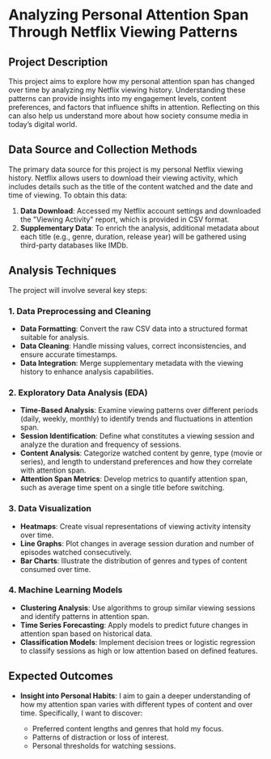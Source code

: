 # Analyzing Personal Attention Span Through Netflix Viewing Patterns

## Project Description

This project aims to explore how my personal attention span has changed over time by analyzing my Netflix viewing history. Understanding these patterns can provide insights into my engagement levels, content preferences, and factors that influence shifts in attention. Reflecting on this can also help us understand more about how society consume media in today’s digital world.

## Data Source and Collection Methods

The primary data source for this project is my personal Netflix viewing history. Netflix allows users to download their viewing activity, which includes details such as the title of the content watched and the date and time of viewing. To obtain this data:

1. **Data Download**: Accessed my Netflix account settings and downloaded the "Viewing Activity" report, which is provided in CSV format.
2. **Supplementary Data**: To enrich the analysis, additional metadata about each title (e.g., genre, duration, release year) will be gathered using third-party databases like IMDb.
   

## Analysis Techniques

The project will involve several key steps:

### 1. Data Preprocessing and Cleaning

- **Data Formatting**: Convert the raw CSV data into a structured format suitable for analysis.
- **Data Cleaning**: Handle missing values, correct inconsistencies, and ensure accurate timestamps.
- **Data Integration**: Merge supplementary metadata with the viewing history to enhance analysis capabilities.

### 2. Exploratory Data Analysis (EDA)

- **Time-Based Analysis**: Examine viewing patterns over different periods (daily, weekly, monthly) to identify trends and fluctuations in attention span.
- **Session Identification**: Define what constitutes a viewing session and analyze the duration and frequency of sessions.
- **Content Analysis**: Categorize watched content by genre, type (movie or series), and length to understand preferences and how they correlate with attention span.
- **Attention Span Metrics**: Develop metrics to quantify attention span, such as average time spent on a single title before switching.

### 3. Data Visualization

- **Heatmaps**: Create visual representations of viewing activity intensity over time.
- **Line Graphs**: Plot changes in average session duration and number of episodes watched consecutively.
- **Bar Charts**: Illustrate the distribution of genres and types of content consumed over time.

### 4. Machine Learning Models

- **Clustering Analysis**: Use algorithms to group similar viewing sessions and identify patterns in attention span.
- **Time Series Forecasting**: Apply models to predict future changes in attention span based on historical data.
- **Classification Models**: Implement decision trees or logistic regression to classify sessions as high or low attention based on defined features.

## Expected Outcomes

- **Insight into Personal Habits**: I aim to gain a deeper understanding of how my attention span varies with different types of content and over time. Specifically, I want to discover:

  - Preferred content lengths and genres that hold my focus.
  - Patterns of distraction or loss of interest.
  - Personal thresholds for watching sessions.
